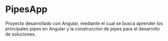 # PipesApp

Proyecto desarrollado con Angular, mediante el cual se busca aprender los principales pipes en Angular y la construccion de pipes para el desarrollo de soluciones.
